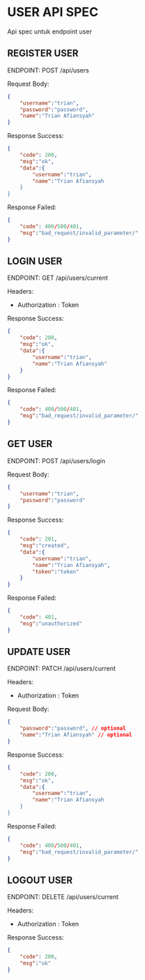 # USER API SPEC
Api spec untuk endpoint user
## REGISTER USER

ENDPOINT: POST /api/users

Request Body:
```json
{
    "username":"trian",
    "password":"password",
    "name":"Trian Afiansyah"
}
```
Response Success:
```json
{
    "code": 200,
    "msg":"ok",
    "data":{
        "username":"trian",
        "name":"Trian Afiansyah
    }
}
```
Response Failed:
```json
{
    "code": 400/500/401,
    "msg":"bad_request/invalid_parameter/"
}
```

## LOGIN USER

ENDPOINT: GET /api/users/current

Headers:
- Authorization : Token

Response Success:
```json
{
    "code": 200,
    "msg":"ok",
    "data":{
        "username":"trian",
        "name":"Trian Afiansyah"
    }
}
```
Response Failed:
```json
{
    "code": 400/500/401,
    "msg":"bad_request/invalid_parameter/"
}
```


## GET USER

ENDPOINT: POST /api/users/login

Request Body:
```json
{
    "username":"trian",
    "password":"password"
}
```
Response Success:
```json
{
    "code": 201,
    "msg":"created",
    "data":{
        "username":"trian",
        "name":"Trian Afiansyah",
        "token":"token"
    }
}
```
Response Failed:
```json
{
    "code": 401,
    "msg":"unauthorized"
}
```

## UPDATE USER

ENDPOINT: PATCH /api/users/current

Headers:
- Authorization : Token

Request Body:
```json
{
    "password":"password", // optional
    "name":"Trian Afiansyah" // optional
}
```
Response Success:
```json
{
    "code": 200,
    "msg":"ok",
    "data":{
        "username":"trian",
        "name":"Trian Afiansyah
    }
}
```
Response Failed:
```json
{
    "code": 400/500/401,
    "msg":"bad_request/invalid_parameter/"
}
```
## LOGOUT USER

ENDPOINT: DELETE /api/users/current

Headers:
- Authorization : Token

Response Success:
```json
{
    "code": 200,
    "msg":"ok"
}
```